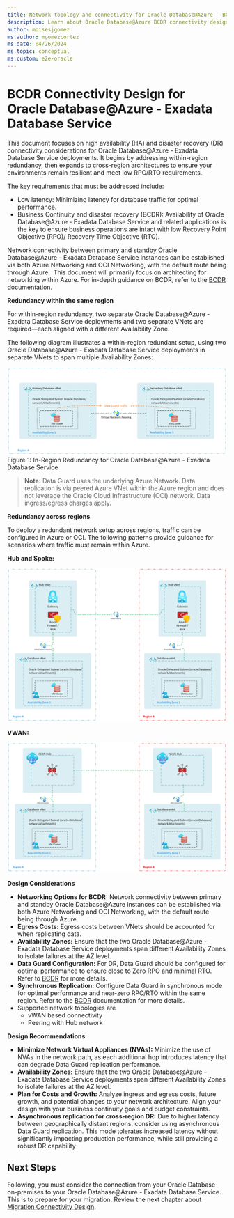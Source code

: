 ```yaml
---
title: Network topology and connectivity for Oracle Database@Azure - BCDR Connectivity Design
description: Learn about Oracle Database@Azure BCDR connectivity design.
author: moisesjgomez
ms.author: mgomezcortez
ms.date: 04/26/2024
ms.topic: conceptual
ms.custom: e2e-oracle
---
```


# BCDR Connectivity Design for Oracle Database@Azure - Exadata Database Service

This document focuses on high availability (HA) and disaster recovery (DR) connectivity considerations for Oracle Database@Azure - Exadata Database Service deployments. It begins by addressing within-region redundancy, then expands to cross-region architectures to ensure your environments remain resilient and meet low RPO/RTO requirements.

The key requirements that must be addressed include:

- Low latency: Minimizing latency for database traffic for optimal performance.
- Business Continuity and disaster recovery (BCDR): Availability of Oracle Database@Azure - Exadata Database Service and related applications is the key to ensure business operations are intact with low Recovery Point Objective (RPO)/ Recovery Time Objective (RTO).

Network connectivity between primary and standby Oracle Database@Azure - Exadata Database Service instances can be established via both Azure Networking and OCI Networking, with the default route being through Azure.  This document will primarily focus on architecting for networking within Azure. For in-depth guidance on BCDR, refer to the [BCDR](./oracle-disaster-recovery-oracle-database-azure.md) documentation.

**Redundancy within the same region**

For within-region redundancy, two separate Oracle Database@Azure - Exadata Database Service deployments and two separate VNets are required—each aligned with a different Availability Zone.

The following diagram illustrates a within-region redundant setup, using two Oracle Database@Azure - Exadata Database Service deployments in separate VNets to span multiple Availability Zones:

![In-Region Redundancy](./media/multi-availability-zone.png)
Figure 1: In-Region Redundancy for Oracle Database@Azure - Exadata Database Service

> **Note:** Data Guard uses the underlying Azure Network. Data replication is via peered Azure VNet within the Azure region and does not leverage the Oracle Cloud Infrastructure (OCI) network. Data ingress/egress charges apply.

**Redundancy across regions**

To deploy a redundant network setup across regions, traffic can be configured in Azure or OCI. The following patterns provide guidance for scenarios where traffic must remain within Azure.

**Hub and Spoke:**

![Hub and Spoke Topology](./media/hub-spoke-multi-region.png)

**VWAN:**

![VWAN Topology](./media/vwan-multi-region.png)

**Design Considerations**

- **Networking Options for BCDR:** Network connectivity between primary and standby Oracle Database@Azure instances can be established via both Azure Networking and OCI Networking, with the default route being through Azure.
- **Egress Costs:** Egress costs between VNets should be accounted for when replicating data.
- **Availability Zones:** Ensure that the two Oracle Database@Azure - Exadata Database Service deployments span different Availability Zones to isolate failures at the AZ level.
- **Data Guard Configuration:** For DR, Data Guard should be configured for optimal performance to ensure close to Zero RPO and minimal RTO. Refer to [BCDR](./oracle-disaster-recovery-oracle-database-azure.md) for more details.
- **Synchronous Replication:** Configure Data Guard in synchronous mode for optimal performance and near-zero RPO/RTO within the same region. Refer to the [BCDR](./oracle-disaster-recovery-oracle-database-azure.md) documentation for more details.
- Supported network topologies are
  - vWAN based connectivity
  - Peering with Hub network

**Design Recommendations**

- **Minimize Network Virtual Appliances (NVAs):** Minimize the use of NVAs in the network path, as each additional hop introduces latency that can degrade Data Guard replication performance.
- **Availability Zones:** Ensure that the two Oracle Database@Azure - Exadata Database Service deployments span different Availability Zones to isolate failures at the AZ level.
- **Plan for Costs and Growth:** Analyze ingress and egress costs, future growth, and potential changes to your network architecture. Align your design with your business continuity goals and budget constraints.
- **Asynchronous replication for cross-region DR:** Due to higher latency between geographically distant regions, consider using asynchronous Data Guard replication. This mode tolerates increased latency without significantly impacting production performance, while still providing a robust DR capability

## Next Steps

Following, you must consider the connection from your Oracle Database on-premises to your Oracle Database@Azure - Exadata Database Service. This is to prepare for your migration. Review the next chapter about [Migration Connectivity Design](./migration-connectivity-design.md).
